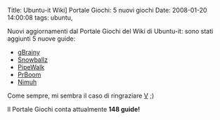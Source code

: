 Title: Ubuntu-it Wiki] Portale Giochi: 5 nuovi giochi
Date:  2008-01-20 14:00:08
tags: ubuntu,

Nuovi aggiornamenti dal Portale Giochi del Wiki
di Ubuntu-it: sono stati aggiunti 5 nuove guide:

 * [gBrainy][1]
 * [Snowballz][2]
 * [PipeWalk][3]
 * [PrBoom][4]
 * [Nimuh][5]

Come sempre, mi sembra il caso di ringraziare [V][6] ;)


Il Portale Giochi conta attualmente
**148 guide!**

   [1]: http://wiki.ubuntu-it.org/Giochi/Puzzle/gBrainy

   [2]: http://wiki.ubuntu-it.org/Giochi/Puzzle/Snowballz

   [3]: http://wiki.ubuntu-it.org/Giochi/Puzzle/PipeWalker

   [4]: http://wiki.ubuntu-it.org/Giochi/Azione/PrBoom

   [5]: http://wiki.ubuntu-it.org/Giochi/Puzzle/Nimuh

   [6]: http://wiki.ubuntu-it.org/RiccardoFilippone
